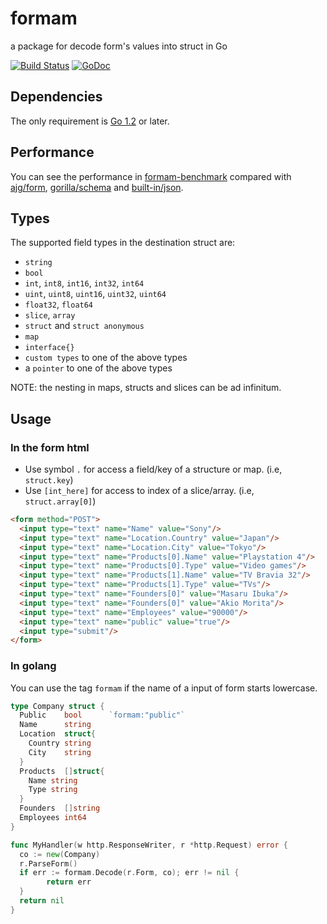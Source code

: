 formam
======

a package for decode form's values into struct in Go

[![Build Status](https://travis-ci.org/monoculum/formam.png?branch=master)](https://travis-ci.org/ajg/form)
[![GoDoc](https://godoc.org/github.com/monoculum/formam?status.png)](https://godoc.org/github.com/monoculum/formam)

Dependencies
------------

The only requirement is [Go 1.2](http://golang.org/doc/go1.2) or later.

Performance
-----------

You can see the performance in [formam-benchmark](https://github.com/monoculum/formam-benchmark) compared with [ajg/form](https://github.com/ajg/form), [gorilla/schema](https://github.com/gorilla/schema) and [built-in/json](http://golang.org/pkg/encoding/json/).

Types
-----

The supported field types in the destination struct are:

* `string`
* `bool`
* `int`, `int8`, `int16`, `int32`, `int64`
* `uint`, `uint8`, `uint16`, `uint32`, `uint64`
* `float32`, `float64`
* `slice`, `array`
* `struct` and `struct anonymous`
* `map`
* `interface{}`
* `custom types` to one of the above types
* a `pointer` to one of the above types

NOTE: the nesting in maps, structs and slices can be ad infinitum.

Usage
-----

### In the form html

- Use symbol `.` for access a field/key of a structure or map. (i.e, `struct.key`)
- Use `[int_here]` for access to index of a slice/array. (i.e, `struct.array[0]`)

```html
<form method="POST">
  <input type="text" name="Name" value="Sony"/>
  <input type="text" name="Location.Country" value="Japan"/>
  <input type="text" name="Location.City" value="Tokyo"/>
  <input type="text" name="Products[0].Name" value="Playstation 4"/>
  <input type="text" name="Products[0].Type" value="Video games"/>
  <input type="text" name="Products[1].Name" value="TV Bravia 32"/>
  <input type="text" name="Products[1].Type" value="TVs"/>
  <input type="text" name="Founders[0]" value="Masaru Ibuka"/>
  <input type="text" name="Founders[0]" value="Akio Morita"/>
  <input type="text" name="Employees" value="90000"/>
  <input type="text" name="public" value="true"/>
  <input type="submit"/>
</form>
```

### In golang

You can use the tag `formam` if the name of a input of form starts lowercase.

```go
type Company struct {
  Public    bool      `formam:"public"`
  Name      string
  Location  struct{
    Country string
    City    string
  }
  Products  []struct{
    Name string
    Type string
  }
  Founders  []string
  Employees int64
}

func MyHandler(w http.ResponseWriter, r *http.Request) error {
  co := new(Company)
  r.ParseForm()
  if err := formam.Decode(r.Form, co); err != nil {
  		return err
  }
  return nil
}
```
